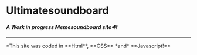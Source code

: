 # Ultimatesoundboard
***A Work in progress Memesoundboard site🔊***
<hr width=100%>
*This site was coded in **Html**, **CSS** *and* **Javascript!**


